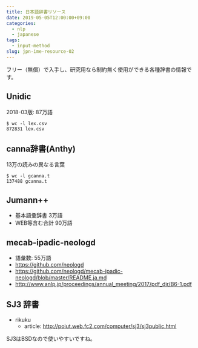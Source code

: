 ```yaml
---
title: 日本語辞書リソース
date: 2019-05-05T12:00:00+09:00
categories:
  - nlp
  - japanese
tags:
  - input-method
slug: jpn-ime-resource-02
---
```


フリー（無償）で入手し、研究用なら制約無く使用ができる各種辞書の情報です。

## Unidic

2018-03版: 87万語

```
$ wc -l lex.csv
872831 lex.csv
```

## canna辞書(Anthy)

13万の読みの異なる言葉

```
$ wc -l gcanna.t
137488 gcanna.t
```
## Jumann++

  * 基本語彙辞書 3万語
  * WEB等含む合計 90万語

## mecab-ipadic-neologd

  * 語彙数: 55万語
  * https://github.com/neologd
  * https://github.com/neologd/mecab-ipadic-neologd/blob/master/README.ja.md
  * http://www.anlp.jp/proceedings/annual_meeting/2017/pdf_dir/B6-1.pdf

## SJ3 辞書

  * rikuku
    * article: http://poiut.web.fc2.com/computer/sj3/sj3public.html

SJ3はBSDなので使いやすいですね。


<!-- vim: se ai tw=79: -->
